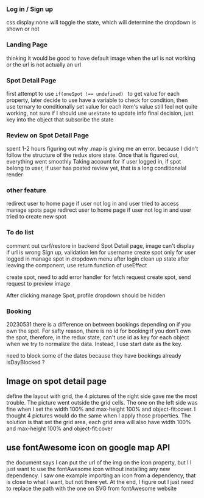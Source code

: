 ### Log in / Sign up
css display:none will toggle the state, which will determine the dropdown is shown or not


### Landing Page
thinking it would be good to have default image when the url is not working or the url is not actually an url

### Spot Detail Page
first attempt to use ```if(oneSpot !== undefined) ``` to get value for each property, later decide to use have a variable to check for condition, then use ternary to conditionally set value for each item's value
still feel not quite working, not sure if I should use ```useState``` to update info
final decision, just key into the object that subscribe the state

### Review on Spot Detail Page
spent 1-2 hours figuring out why .map is giving me an error.
because I didn't follow the structure of the redux store state.
Once that is figured out, everything went smoothly
Taking account for if user logged in, if spot belong to user, if user has posted review yet, that is a long conditionalal render


### other feature
redirect user to home page if user not log in and user tried to access manage spots page
redirect user to home page if user not log in and user tried to create new spot


### To do list
comment out csrf/restore in backend
Spot Detail page, image can't display if url is wrong
Sign up, validation len for username
create spot only for user logged in
manage spot in dropdown menu after login
clean up state after leaving the component, use return function of useEffect

create spot, need to add error handler for fetch request
create spot, send request to preview image

After clicking manage Spot, profile dropdown should be hidden


### Booking
20230531
there is a difference on between bookings depending on if you own the spot.
For safty reason, there is no id for booking if you don't own the spot, therefore, in the redux state, can't use id as key for each object when we try to normalize the data. Instead, I use start date as the key.

need to block some of the dates because they have bookings already
isDayBlocked ?


## Image on spot detail page
define the layout with grid, the 4 pictures of the right side gave me the most trouble. The picture went outside the grid cells.
The one on the left side was fine when I set the width 100% and max-height 100% and object-fit:cover.
I thought 4 pictures would do the same when I apply those properties.
The solution is that set the grid area, each grid area will also have width 100% and max-height 100% and object-fit:cover

## use fontAwesome icon on google map API
the document says I can put the url of the img on the icon property, but I I just want to use the fontAwesome icon without installing any new dependency.
I saw one example importing an icon from a dependency, that is close to what I want, but not there yet.
At the end, I figure out I just need to replace the path with the one on SVG from fontAwesome website
